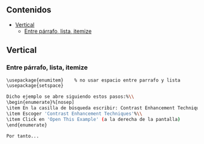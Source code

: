 ## Contenidos

- [Vertical](#vertical)
  - [Entre párrafo, lista, itemize](#entre-párrafo-lista-itemize)

## Vertical

### Entre párrafo, lista, itemize

```bash
\usepackage{enumitem}    % no usar espacio entre parrafo y lista
\usepackage{setspace}

Dicho ejemplo se abre siguiendo estos pasos:%\\
\begin{enumerate}%[nosep]
\item En la casilla de búsqueda escribir: Contrast Enhancement Techniques%\\
\item Escoger 'Contrast Enhancement Techniques'%\\
\item Click en 'Open This Example' (a la derecha de la pantalla)
\end{enumerate}

Por tanto...
```
